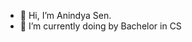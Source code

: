 - 👋 Hi, I’m Anindya Sen.
- 🌱 I’m currently doing by Bachelor in CS

<!---
senanindya21/senanindya21 is a ✨ special ✨ repository because its `README.md` (this file) appears on your GitHub profile.
You can click the Preview link to take a look at your changes.
--->
